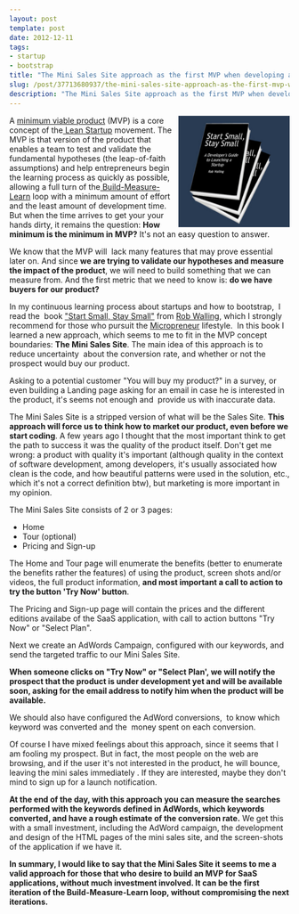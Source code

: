 ```yaml
---
layout: post
template: post
date: 2012-12-11
tags:
- startup
- bootstrap
title: "The Mini Sales Site approach as the first MVP when developing a SaaS application"
slug: /post/37713680937/the-mini-sales-site-approach-as-the-first-mvp-when
description: "The Mini Sales Site approach as the first MVP when developing a SaaS application"
---
```

<p><img align="right" alt="Start Small, Stay Small from Rob Walling" height="200" src="./ea3d3eabaa3bd4c65566a73d60f37b127a8c251d83d2da0cc865257d96036ffa.png" width="200" /></p>&#13;
<p>A <a href="http://theleanstartup.com/principles" title="Lean Startup Principles: MVP" target="_blank">minimum viable product</a> (MVP) is a core concept of the<a href="http://theleanstartup.com/" title="The Lean Startup Movement" target="_blank"> Lean Startup</a> movement. The MVP is that version of the product that enables a team to test and validate the fundamental hypotheses (the leap-of-faith assumptions) and help entrepreneurs begin the learning process as quickly as possible, allowing a full turn of the<a href="http://theleanstartup.com/principles" title="Lean Startup Principles: Build-Measure-Learn" target="_blank"> Build-Measure-Learn</a> loop with a minimum amount of effort and the least amount of development time. But when the time arrives to get your your hands dirty, it remains the question: <strong>How minimum is the minimum in MVP?</strong> It's not an easy question to answer. </p>&#13;
<p>We know that the MVP will  lack many features that may prove essential later on. And since <strong>we are trying to validate our hypotheses and measure the impact of the product</strong>, we will need to build something that we can measure from. And the first metric that we need to know is: <strong>do we have buyers for our product?</strong></p>&#13;
<p>In my continuous learning process about startups and how to bootstrap,  I read the  book <a href="http://www.startupbook.net/" title="Start Small, Stay Small" target="_blank">"Start Small, Stay Small"</a> from <a href="http://www.softwarebyrob.com" title="Software By Rob" target="_blank">Rob Walling</a>, which I strongly recommend for those who pursuit the <a href="http://changethis.com/manifesto/80.03.MicropreneurManifesto/pdf/80.03.MicropreneurManifesto.pdf" title="Micropreneur Manifesto" target="_blank">Micropreneur</a> lifestyle.  In this book I learned a new approach, which seems to me to fit in the MVP concept boundaries: <strong>The Mini Sales Site</strong>. The main idea of this approach is to reduce uncertainty  about the conversion rate, and whether or not the prospect would buy our product.</p>&#13;
<p>Asking to a potential customer "You will buy my product?" in a survey, or even building a Landing page asking for an email in case he is interested in the product, it's seems not enough and  provide us with inaccurate data.</p>&#13;
<p>The Mini Sales Site is a stripped version of what will be the Sales Site. <strong>This approach will force us to think how to market our product, even before we start coding</strong>. A few years ago I thought that the most important think to get the path to success it was the quality of the product itself. Don't get me wrong: a product with quality it's important (although quality in the context of software development, among developers, it's usually associated how clean is the code, and how beautiful patterns were used in the solution, etc., which it's not a correct definition btw), but marketing is more important in my opinion. </p>&#13;
<p>The Mini Sales Site consists of 2 or 3 pages:</p>&#13;
<ul><li>Home</li>&#13;
<li>Tour (optional)</li>&#13;
<li>Pricing and Sign-up</li>&#13;
</ul><p>The Home and Tour page will enumerate the benefits (better to enumerate the benefits rather the features) of using the product, screen shots and/or videos, the full product information, <strong>and most important a call to action to try the button 'Try Now' button</strong>. </p>&#13;
<p>The Pricing and Sign-up page will contain the prices and the different editions availabe of the SaaS application, with call to action buttons "Try Now" or "Select Plan".</p>&#13;
<p>Next we create an AdWords Campaign, configured with our keywords, and send the targeted traffic to our Mini Sales Site. </p>&#13;
<p><strong>When someone clicks on "Try Now" or "Select Plan', we will notify the prospect that the product is under development yet and will be available soon, asking for the email address to notify him when the product will be available.</strong></p>&#13;
<p>We should also have configured the AdWord conversions,  to know which keyword was converted and the  money spent on each conversion.</p>&#13;
<p>Of course I have mixed feelings about this approach, since it seems that I am fooling my prospect. But in fact, the most people on the web are browsing, and if the user it's not interested in the product, he will bounce, leaving the mini sales immediately . If they are interested, maybe they don't mind to sign up for a launch notification.</p>&#13;
<p><strong>At the end of the day, with this approach you can measure the searches performed with the keywords defined in AdWords, which keywords converted, and have a rough estimate of the conversion rate.</strong> We get this with a small investment, including the AdWord campaign, the development and design of the HTML pages of the mini sales site, and the screen-shots of the application if we have it. </p>&#13;
<p><strong>In summary, I would like to say that the Mini Sales Site it seems to me a valid approach for those that who desire to build an MVP for SaaS applications, without much investment involved. It can be the first iteration of the Build-Measure-Learn loop, without compromising the next iterations.</strong></p> 